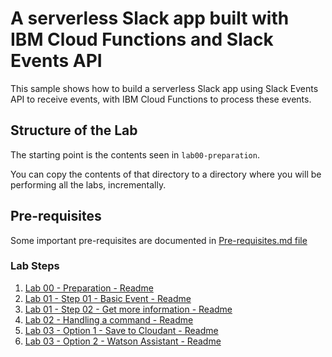 # A serverless Slack app built with IBM Cloud Functions and Slack Events API

This sample shows how to build a serverless Slack app using Slack Events API to receive events,
with IBM Cloud Functions to process these events.


## Structure of the Lab

The starting point is the contents seen in `lab00-preparation`. 

You can copy the contents of that directory to a directory where you will be performing all the labs, incrementally.

## Pre-requisites

Some important pre-requisites are documented in <a href="Pre-requisites.md">Pre-requisites.md file</a>


### Lab Steps

1. <a href="lab00-preparation/README.md">Lab 00 - Preparation - Readme</a>
1. <a href="lab01-step01-basicevent/README.md">Lab 01 - Step 01 - Basic Event - Readme</a>
1. <a href="lab01-step02-getmoreinfo/README.md">Lab 01 - Step 02 - Get more information - Readme</a>
1. <a href="lab02-handlingacommand/README.md">Lab 02 - Handling a command - Readme</a>
1. <a href="lab03-option01-savetocloudant/README.md">Lab 03 - Option 1 - Save to Cloudant - Readme</a>
1. <a href="lab03-option02-watsonassistant/README.md">Lab 03 - Option 2 - Watson Assistant - Readme</a>

